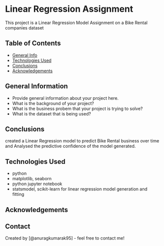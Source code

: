 # Linear Regression Assignment
This project is a Linear Regression Model Assignment on a Bike Rental companies dataset


## Table of Contents
* [General Info](#general-information)
* [Technologies Used](#technologies-used)
* [Conclusions](#conclusions)
* [Acknowledgements](#acknowledgements)

<!-- You can include any other section that is pertinent to your problem -->

## General Information
- Provide general information about your project here.
- What is the background of your project?
- What is the business probem that your project is trying to solve?
- What is the dataset that is being used?

<!-- You don't have to answer all the questions - just the ones relevant to your project. -->

## Conclusions
created a Linear Regression model to predict Bike Rental business over time and Analysed the predictive confidence of the model generated.

<!-- You don't have to answer all the questions - just the ones relevant to your project. -->


## Technologies Used
- python
- matplotlib, seaborn
- python jupyter notebook
- statsmodel, scikit-learn for linear regression model generation and fitting

<!-- As the libraries versions keep on changing, it is recommended to mention the version of library used in this project -->

## Acknowledgements


## Contact
Created by [@anuragkumarak95] - feel free to contact me!


<!-- Optional -->
<!-- ## License -->
<!-- This project is open source and available under the [... License](). -->

<!-- You don't have to include all sections - just the one's relevant to your project -->